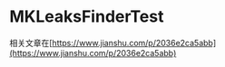 # MKLeaksFinderTest
相关文章在[https://www.jianshu.com/p/2036e2ca5abb](https://www.jianshu.com/p/2036e2ca5abb)